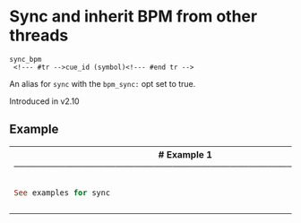 # Sync and inherit BPM from other threads 

```
sync_bpm 
 <!--- #tr -->cue_id (symbol)<!--- #end tr -->
```


An alias for `sync` with the `bpm_sync:` opt set to true.

Introduced in v2.10

## Example

<table class="examples">
<tr>
<th colspan="2" class="even head"># Example 1 ──────────────────────────────────────────────────────</th>
</tr>
<tr>
<td class="even">

```ruby
See examples for sync


```

</td>
<td class="even">

<!--- #tr -->
```ruby
 



```
<!--- #end tr -->

</td>
</tr>
</table>

